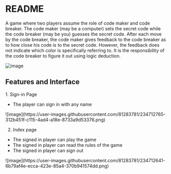 # README
A game where two players assume the role of code maker and code breaker. The code maker (may be a computer) sets the secret code while the code breaker (may be you) guesses the secret code. After each move by the code breaker, the code maker gives feedback to the code breaker as to how close his code is to the secret code. However, the feedback does not indicate which color is specifically referring to. It is the responsibility of the code breaker to figure it out using logic deduction.


![image](https://user-images.githubusercontent.com/81283781/234709367-82dabe12-dbc6-4e40-ab44-79adbb08a49d.png)

<h2> Features and Interface </h2>
1. Sign-in Page
  <ul>
     <li>The player can sign in with any name</li>
  </ul>
    ![image](https://user-images.githubusercontent.com/81283781/234712765-312b451f-c115-4ad4-a18e-8733a9d53376.png)

 2. Index page
   <ul>
     <li>The signed in player can play the game</li>
     <li>The signed in player can read the rules of the game</li>
     <li>The signed in player can sign out</li>
   </ul>
    ![image](https://user-images.githubusercontent.com/81283781/234712641-6b79af4e-ecca-423e-85a4-370b941574dd.png)

